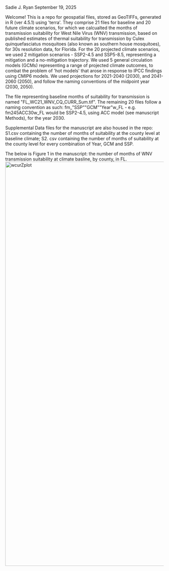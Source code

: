 Sadie J. Ryan
September 19, 2025

Welcome! This is a repo for geospatial files, stored as GeoTIFFs, generated in R (ver 4.5.1) using 'terra'. They comprise 21 files for baseline and 20 future climate scenarios, for which we calcualted the months of transmission suitability for West Nile Virus (WNV) transmission, based on published estimates of thermal suitability for transmission by Culex quinquefasciatus mosquitoes (also known as southern house mosquitoes), for 30s resolution data, for Florida. For the 20 projected climate scenarios, we used 2 mitigation scenarios - SSP2-4.5 and SSP5-8.5, representing a mitigation and a no-mitigation trajectory. We used 5 general circulation models (GCMs) representing a range of projected climate outcomes, to combat the problem of 'hot models' that arose in response to IPCC findings using CMIP6 models. We used projections for 2021-2040 (2030), and 2041-2060 (2050), and follow the naming conventions of the midpoint year (2030, 2050).  

The file representing baseline months of suitability for transmission is named "FL_WC21_WNV_CQ_CURR_Sum.tif". The remaining 20 files follow a naming convention as such: fm_"SSP""GCM""Year"w_FL - e.g. fm245ACC30w_FL would be SSP2-4.5, using ACC model (see manuscript Methods), for the year 2030. 

Supplemental Data files for the manuscript are also housed in the repo: S1.csv containing the number of months of suitability at the county level at baseline climate; S2. csv containing the number of months of suitability at the county level for every combination of Year, GCM and SSP. 


The below is Figure 1 in the manuscript: the number of months of WNV transmission suitability at climate basline, by county, in FL. 
<img width="1918" height="1281" alt="wcurZplot" src="https://github.com/user-attachments/assets/edd6485a-b4f4-4da5-bdca-01aae48a9c66" />
